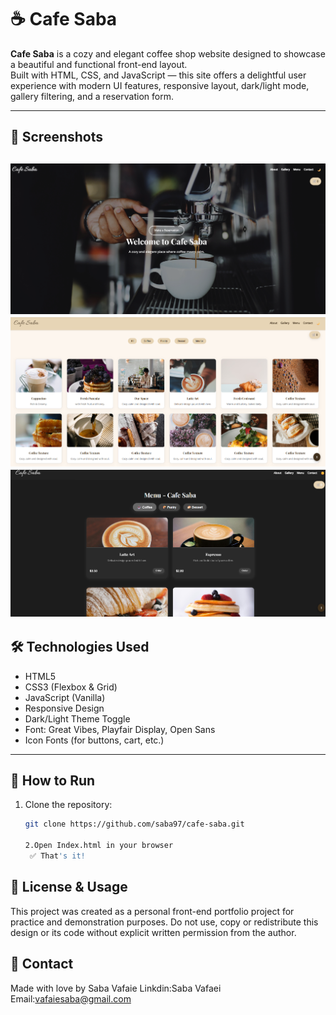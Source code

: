 # ☕ Cafe Saba

**Cafe Saba** is a cozy and elegant coffee shop website designed to showcase a beautiful and functional front-end layout.  
Built with HTML, CSS, and JavaScript — this site offers a delightful user experience with modern UI features, responsive layout, dark/light mode, gallery filtering, and a reservation form.

---

## 📸 Screenshots



![Cafe Saba Screenshot](screenshots/banner.png)
![Cafe Saba Screenshot](screenshots/gallary%20and%20navbar.png)
![Cafe Saba Screenshot](screenshots/toggle%20option.png)
---

## 🛠 Technologies Used

- HTML5
- CSS3 (Flexbox & Grid)
- JavaScript (Vanilla)
- Responsive Design
- Dark/Light Theme Toggle
- Font: Great Vibes, Playfair Display, Open Sans
- Icon Fonts (for buttons, cart, etc.)

---

## 🚀 How to Run

1. Clone the repository:
   ```bash
   git clone https://github.com/saba97/cafe-saba.git

   2.Open Index.html in your browser
    ✅ That's it!

##  🔐 License & Usage

This project was created as a personal front-end portfolio project for practice and demonstration purposes.
Do not use, copy or redistribute this design or its code without explicit written permission from the author.

##  💌 Contact
Made with love by Saba Vafaie
Linkdin:Saba Vafaei
Email:vafaiesaba@gmail.com